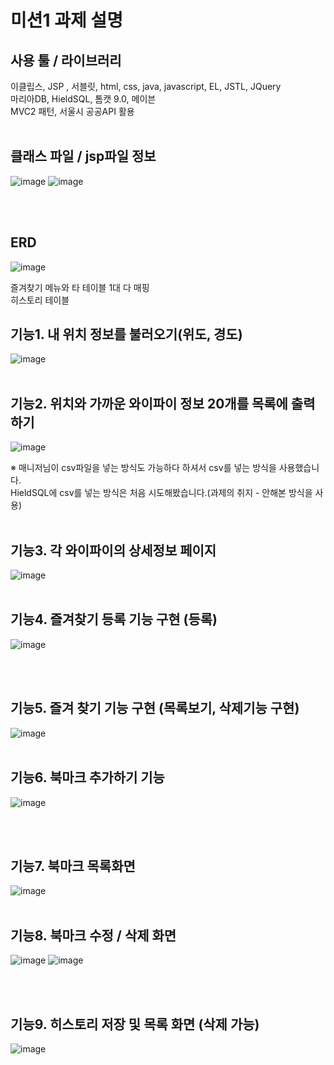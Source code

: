 # 미션1 과제 설명
## 사용 툴 / 라이브러리 
이클립스, JSP , 서블릿, html, css, java, javascript, EL, JSTL, JQuery<br>
마리아DB, HieldSQL, 톰캣 9.0, 메이븐 <br>
MVC2 패턴, 서울시 공공API 활용
<br><br>

## 클래스 파일 / jsp파일 정보
![image](https://github.com/koratoo/zero_study23/assets/96603612/d9e6370d-c405-4ed9-9ad0-3b2aa380dbe1)
![image](https://github.com/koratoo/zero_study23/assets/96603612/aadb9619-5fd0-43bc-9773-2b4b923cc628)

<br><br>

## ERD
![image](https://github.com/koratoo/zero_study23/assets/96603612/baa4f96d-8f88-445f-8b5f-a3c55b63d001)

즐겨찾기 메뉴와 타 테이블 1대 다 매핑<br>
히스토리 테이블

## 기능1. 내 위치 정보를 불러오기(위도, 경도)
![image](https://github.com/koratoo/zero_study23/assets/96603612/2a2874c5-9d28-4b08-a6bc-abc2fcc05905)
<br><br>


## 기능2. 위치와 가까운 와이파이 정보 20개를 목록에 출력하기
![image](https://github.com/koratoo/zero_study23/assets/96603612/45988471-01f8-4b10-8582-f591118a2952)

※ 매니저님이 csv파일을 넣는 방식도 가능하다 하셔서 csv를 넣는 방식을 사용했습니다.<br>
HieldSQL에 csv를 넣는 방식은 처음 시도해봤습니다.(과제의 취지 - 안해본 방식을 사용)
<br><br>


## 기능3. 각 와이파이의 상세정보 페이지 
![image](https://github.com/koratoo/zero_study23/assets/96603612/85c59a1c-7493-410a-b802-eb9143ca4d20)
<br><br>


## 기능4. 즐겨찾기 등록 기능 구현 (등록)
![image](https://github.com/koratoo/zero_study23/assets/96603612/f71aca3a-0bc5-4494-8934-3dcbd8d9e5bf)

<br><br>

## 기능5. 즐겨 찾기 기능 구현 (목록보기, 삭제기능 구현)
![image](https://github.com/koratoo/zero_study23/assets/96603612/0e0bbefd-7f16-4704-bff5-69071adae839)
<br><br>

## 기능6. 북마크 추가하기 기능
![image](https://github.com/koratoo/zero_study23/assets/96603612/fe8534e8-e8a4-4def-8367-c737e269e402)

<br><br>
## 기능7. 북마크 목록화면 
![image](https://github.com/koratoo/zero_study23/assets/96603612/3d0f966e-854f-4876-84a5-1d077335fe1f)
<br><br>
## 기능8. 북마크 수정 / 삭제 화면 
![image](https://github.com/koratoo/zero_study23/assets/96603612/177a6dbd-feee-4011-8544-227051b9ef19)
![image](https://github.com/koratoo/zero_study23/assets/96603612/e598257f-e46a-41d1-8715-8cb0b40aee03)

<br><br>

## 기능9. 히스토리 저장 및 목록 화면 (삭제 가능)
![image](https://github.com/koratoo/zero_study23/assets/96603612/658ed710-2461-4d22-8992-863a08a879fd)

